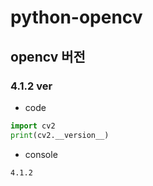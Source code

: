 # python-opencv
## opencv 버전
### 4.1.2 ver

- code
```python
import cv2
print(cv2.__version__)
```
- console
```
4.1.2
```
